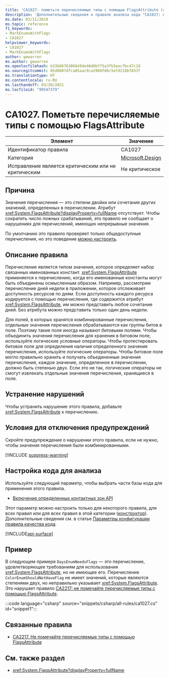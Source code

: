 ```yaml
---
title: 'CA1027: пометьте перечисляемые типы с помощью FlagsAttribute (анализ кода)'
description: 'Дополнительные сведения о правиле анализа кода "CA1027: пометьте перечисляемые типы с помощью FlagsAttribute"'
ms.date: 03/11/2019
ms.topic: reference
f1_keywords:
- MarkEnumsWithFlags
- CA1027
helpviewer_keywords:
- CA1027
- MarkEnumsWithFlags
author: gewarren
ms.author: gewarren
ms.openlocfilehash: b33b8676306649de46d6bff5a3fb5eec7bc47c18
ms.sourcegitcommit: 05d0087dfca85aac9ca2960f86c5efd218bf833f
ms.translationtype: HT
ms.contentlocale: ru-RU
ms.lasthandoff: 03/30/2021
ms.locfileid: "99547379"
---
```

# <a name="ca1027-mark-enums-with-flagsattribute"></a>CA1027. Пометьте перечисляемые типы с помощью FlagsAttribute

| Элемент                                     | Значение            |
|------------------------------------------|------------------|
| Идентификатор правила                                   | CA1027           |
| Категория                                 | [Microsoft.Design](design-warnings.md) |
| Исправление является критическим или не критическим | Не критическое     |

## <a name="cause"></a>Причина

Значения перечисления — это степени двойки или сочетания других значений, определенных в перечислении. Атрибут <xref:System.FlagsAttribute?displayProperty=fullName> отсутствует. Чтобы сократить число ложных срабатываний, это правило не сообщает о нарушениях для перечислений, имеющих непрерывные значения.

По умолчанию это правило проверяет только общедоступные перечисления, но это поведение [можно настроить](#configure-code-to-analyze).

## <a name="rule-description"></a>Описание правила

Перечисление является типом значения, которое определяет набор связанных именованных констант. <xref:System.FlagsAttribute> применяется к перечислению, когда его именованные константы могут быть объединены осмысленным образом. Например, рассмотрим перечисление дней недели в приложении, которое отслеживает доступность ресурсов по дням. Если доступность каждого ресурса кодируется с помощью перечисления, где содержится атрибут <xref:System.FlagsAttribute>, им можно представить любое сочетание дней. Без атрибута можно представить только один день недели.

Для полей, в которых хранятся комбинированные перечисления, отдельные значения перечисления обрабатываются как группы битов в поле. Поэтому такие поля иногда называют *битовыми полями*. Чтобы объединить значения перечисления для хранения в битовом поле, используйте логические условные операторы. Чтобы протестировать битовое поле для определения наличия определенного значения перечисления, используйте логические операторы. Чтобы битовое поле могло правильно хранить и получать объединенные значения перечисления, каждое значение, определенное в перечислении, должно быть степенью двух. Если это не так, логические операторы не смогут извлекать отдельные значения перечисления, хранящиеся в поле.

## <a name="how-to-fix-violations"></a>Устранение нарушений

Чтобы устранить нарушение этого правила, добавьте <xref:System.FlagsAttribute> к перечислению.

## <a name="when-to-suppress-warnings"></a>Условия для отключения предупреждений

Скройте предупреждение о нарушении этого правила, если не нужно, чтобы значения перечисления были комбинированными.

[!INCLUDE [suppress-warning](../../../../includes/code-analysis/suppress-warning.md)]

## <a name="configure-code-to-analyze"></a>Настройка кода для анализа

Используйте следующий параметр, чтобы выбрать части базы кода для применения этого правила.

- [Включение определенных контактных зон API](#include-specific-api-surfaces)

Этот параметр можно настроить только для некоторого правила, для всех правил или для всех правил в этой категории ([конструктор](design-warnings.md)). Дополнительные сведения см. в статье [Параметры конфигурации правила качества кода](../code-quality-rule-options.md).

[!INCLUDE[api-surface](~/includes/code-analysis/api-surface.md)]

## <a name="example"></a>Пример

В следующем примере `DaysEnumNeedsFlags` — это перечисление, удовлетворяющее требованиям для использования <xref:System.FlagsAttribute>, но не имеющее его. Перечисление `ColorEnumShouldNotHaveFlag` не имеет значений, которые являются степенями двух, но неправильно указывает <xref:System.FlagsAttribute>. Это нарушает правило [CA2217: не помечайте перечисляемые типы с помощью FlagsAttribute](ca2217.md).

:::code language="csharp" source="snippets/csharp/all-rules/ca1027.cs" id="snippet1":::

## <a name="related-rules"></a>Связанные правила

- [CA2217. Не помечайте перечисляемые типы с помощью FlagsAttribute](ca2217.md)

## <a name="see-also"></a>См. также раздел

- <xref:System.FlagsAttribute?displayProperty=fullName>
